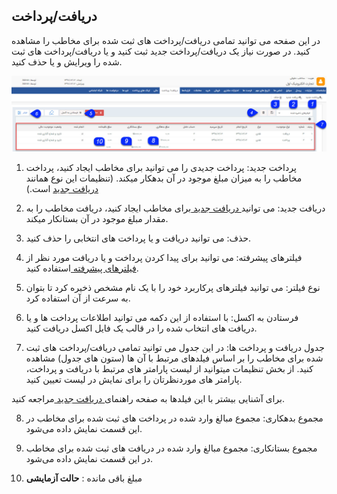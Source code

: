 ﻿## دریافت/پرداخت

در این صفحه می توانید تمامی دریافت/پرداخت های ثبت شده برای مخاطب را مشاهده کنید. در صورت نیاز یک دریافت/پرداخت جدید ثبت کنید و یا دریافت/پرداخت های ثبت شده را ویرایش و یا حذف کنید.

![](ReceiptPayment.jpg)

1. پرداخت جدید: پرداخت جدیدی را می توانید برای مخاطب ایجاد کنید، پرداخت مخاطب را به میزان مبلغ موجود در آن بدهکار میکند. (تنظیمات این نوع همانند [دریافت جدید](https://github.com/1stco/PayamGostarDocs/blob/master/help%202.5.4/Integrated-bank/Database/Records/Get%20new/Get%20new.md) است.)

2. دریافت جدید: می توانید[ دریافت جدید ](https://github.com/1stco/PayamGostarDocs/blob/master/help%202.5.4/Integrated-bank/Database/Records/Get%20new/Get%20new.md) برای مخاطب ایجاد کنید، دریافت مخاطب را به مقدار مبلغ موجود در آن بستانکار میکند.

3. حذف: می توانید دریافت و یا پرداخت های انتخابی را حذف کنید.

4. فیلترهای پیشرفته: می توانید برای پیدا کردن پرداخت و یا دریافت مورد نظر از[ فیلترهای پیشرفته ](https://github.com/1stco/PayamGostarDocs/blob/master/help%202.5.4/Customer-relationship-management/Advanced-filter/Advanced-filter.md)استفاده کنید.

5. نوع فیلتر: می توانید فیلترهای پرکاربرد خود را با یک نام مشخص ذخیره کرد تا بتوان به سرعت از آن استفاده کرد.

6. فرستادن به اکسل: با استفاده از این دکمه می توانید اطلاعات پرداخت ها و یا دریافت های انتخاب شده را در قالب یک فایل اکسل دریافت کنید.

7. جدول دریافت و پرداخت ها: در این جدول می توانید تمامی دریافت/پرداخت های ثبت شده برای مخاطب را بر اساس فیلدهای مرتبط با آن ها (ستون های جدول) مشاهده کنید. از بخش تنظیمات میتوانید از لیست پارامتر های مرتبط با دریافت و پرداخت، پارامتر های موردنظرتان را برای نمایش در لیست تعیین کنید.

برای آشنایی بیشتر با این فیلدها به صفحه راهنمای[ دریافت جدید ](https://github.com/1stco/PayamGostarDocs/blob/master/help%202.5.4/Integrated-bank/Database/Records/Get%20new/Get%20new.md)مراجعه کنید.

8. مجموع بدهکاری: مجموع مبالغ وارد شده در پرداخت های ثبت شده برای مخاطب در این قسمت نمایش داده می‌شود.

9. مجموع بستانکاری: مجموع مبالغ وارد شده در دریافت های ثبت شده برای مخاطب در این قسمت نمایش داده می‌شود.

10. مبلغ باقی مانده : **حالت آزمایشی**